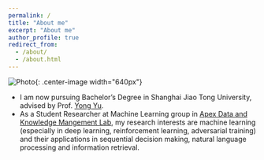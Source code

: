 ```yaml
---
permalink: /
title: "About me"
excerpt: "About me"
author_profile: true
redirect_from: 
  - /about/
  - /about.html
---
```


<!-- <center> -->
<!-- ![Photo](https://lantaoyu.github.io/files/lantaoyu_img.jpg) -->
<!-- </center> -->
<!-- <div align=center>
</div> -->
![Photo](https://lantaoyu.github.io/files/lantaoyu_img.jpg){: .center-image width="640px"}


* I am now pursuing Bachelor’s Degree in Shanghai Jiao Tong University, advised by Prof. [Yong Yu](http://apex.sjtu.edu.cn/members/yyu).
* As a Student Researcher at Machine Learning group in [Apex Data and Knowledge Mangement Lab](http://apex.sjtu.edu.cn/), my research interests are machine learning (especially in deep learning, reinforcement learning, adversarial training) and their applications in sequential decision making, natural language processing and information retrieval.